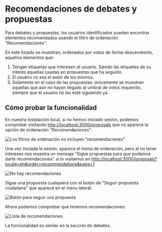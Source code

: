 # Recomendaciones de debates y propuestas

Para debates y propuestas, los usuarios identificados pueden encontrar elementos recomendados usando el filtro de ordenación "Recomendaciones".

En este listado se muestran, ordenados por votos de forma descendiente, aquellos elementos que:

1. Tengan etiquetas que interesen al usuario. Siendo las etiquetas de su interés aquellas usadas en propuestas que ha seguido.
2. El usuario no sea el autor de los mismos.
3. Solamente en el caso de las propuestas: únicamente se muestran aquellas que aún no hayan llegado al umbral de votos requerido, siempre que el usuario no las esté siguiendo ya.

## Cómo probar la funcionalidad

En nuestra instalación local, si no hemos iniciado sesión, podemos comprobar visitando <http://localhost:3000/proposals> que no aparece la opción de ordenación "Recomendaciones":

![Los filtros de ordenación no incluyen "recomendaciones"](../../img/recommendations/recommendations_not_logged_in.jpg)

Una vez iniciada la sesión, aparece el menú de ordenación, pero al no tener intereses nos muestra un mensaje "Sigue propuestas para que podamos darte recomendaciones" si lo visitamos en <http://localhost:3000/proposals?locale=en&order=recommendations&page=1>

![No hay recomendaciones](../../img/recommendations/recommendations_no_follows.jpg)

Sigue una propuesta cualquiera con el botón de "Seguir propuesta ciudadana" que aparece en el menu lateral:

![Botón para seguir una propuesta](../../img/recommendations/recommendations_follow_button.jpg)

Ahora podemos comprobar que tenemos recomendaciones:

![Lista de recomendaciones](../../img/recommendations/recommendations_with_follows.jpg)

La funcionalidad es similar en la sección de debates.
